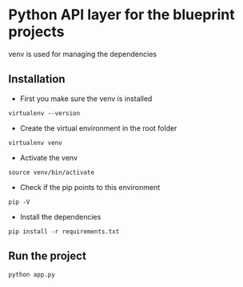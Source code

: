 # Python API layer for the blueprint projects
venv is used for managing the dependencies

## Installation
- First you make sure the venv is installed
```
virtualenv --version
```
- Create the virtual environment in the root folder
```
virtualenv venv
```
- Activate the venv
```
source venv/bin/activate
```
- Check if the pip points to this environment
```
pip -V
```
- Install the dependencies
```
pip install -r requirements.txt
```

## Run the project
```
python app.py
```